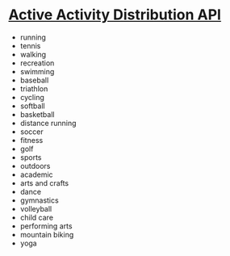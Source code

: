 [Active Activity Distribution API](http://developer.active.com/docs/)
=============

* running
* tennis
* walking
* recreation
* swimming
* baseball
* triathlon
* cycling
* softball
* basketball
* distance running
* soccer
* fitness
* golf
* sports
* outdoors
* academic
* arts and crafts
* dance
* gymnastics
* volleyball
* child care
* performing arts
* mountain biking
* yoga
